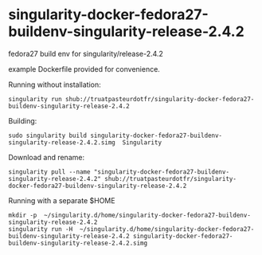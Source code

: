 # singularity-docker-fedora27-buildenv-singularity-release-2.4.2
fedora27 build env for singularity/release-2.4.2

example Dockerfile provided for convenience.

Running without installation:
```
singularity run shub://truatpasteurdotfr/singularity-docker-fedora27-buildenv-singularity-release-2.4.2
```
Building:
```
sudo singularity build singularity-docker-fedora27-buildenv-singularity-release-2.4.2.simg  Singularity
```
Download and rename:
```
singularity pull --name "singularity-docker-fedora27-buildenv-singularity-release-2.4.2" shub://truatpasteurdotfr/singularity-docker-fedora27-buildenv-singularity-release-2.4.2
```
Running with a separate $HOME 
```
mkdir -p  ~/singularity.d/home/singularity-docker-fedora27-buildenv-singularity-release-2.4.2
singularity run -H  ~/singularity.d/home/singularity-docker-fedora27-buildenv-singularity-release-2.4.2 singularity-docker-fedora27-buildenv-singularity-release-2.4.2.simg
```
